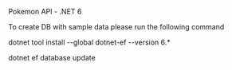 Pokemon API - .NET 6

To create DB with sample data please run the following command

dotnet tool install --global dotnet-ef --version 6.*

dotnet ef database update

